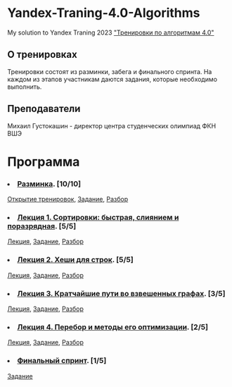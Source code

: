 # Yandex-Traning-4.0-Algorithms  
My solution to Yandex Traning 2023 ["Тренировки по алгоритмам 4.0"](https://yandex.ru/yaintern/algorithm-training)

## О тренировках  
Тренировки состоят из разминки, забега и финального спринта. На каждом из этапов участникам даются задания, которые необходимо выполнить.

## Преподаватели  
Михаил Густокашин - директор центра студенческих олимпиад ФКН ВШЭ

# Программа  
### <li>[Разминка](Warming-up). [10/10]  
[Открытие тренировок](https://www.youtube.com/watch?v=id5sNdvFqdo), [Задание](https://contest.yandex.ru/contest/53027/enter/), [Разбор](https://www.youtube.com/watch?v=7OM4ryaqHyU)  
### <li>[Лекция 1. Сортировки: быстрая, слиянием и поразрядная](work1). [5/5]  
[Лекция](https://www.youtube.com/watch?v=e3WhTm1G--o), [Задание](https://contest.yandex.ru/contest/53029/enter/), [Разбор](https://www.youtube.com/watch?v=x1uJkaK_j9g)  
### <li>[Лекция 2. Хеши для строк](work2). [5/5]  
[Лекция](https://www.youtube.com/watch?v=nSgDk6P_8pI), [Задание](https://contest.yandex.ru/contest/53030/enter/), [Разбор](https://www.youtube.com/watch?v=-ThQ3Fnh-14)  
### <li>[Лекция 3. Кратчайшие пути во взвешенных графах](work3). [3/5]  
[Лекция](https://www.youtube.com/watch?v=sGU4xxp9N3o), [Задание](https://contest.yandex.ru/contest/53031/enter/), [Разбор](https://www.youtube.com/watch?v=4-BDdlM1lV4)  
### <li>[Лекция 4. Перебор и методы его оптимизации](work4). [2/5]  
[Лекция](https://www.youtube.com/watch?v=PNzrc52lrSw), [Задание](https://contest.yandex.ru/contest/53032/enter/), [Разбор](https://www.youtube.com/watch?v=zTdSYTwatlg)  
### <li>[Финальный спринт](Speed-run). [1/5]  
[Задание](https://contest.yandex.ru/contest/53033/finish/)  
